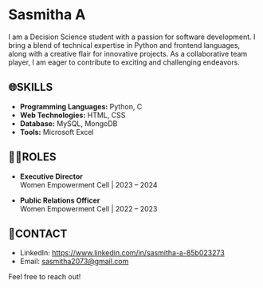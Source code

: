 # Sasmitha A
I am a Decision Science student with a passion for software development. I bring a blend of technical expertise in Python and frontend languages, along with a creative flair for innovative projects. 
As a collaborative team player, I am eager to contribute to exciting and challenging endeavors.

## 🌐**SKILLS**

- **Programming Languages:** Python, C
- **Web Technologies:** HTML, CSS
- **Database:** MySQL, MongoDB
- **Tools:** Microsoft Excel

## 👩‍💻**ROLES**
- **Executive Director**  
  Women Empowerment Cell | 2023 – 2024

- **Public Relations Officer**  
  Women Empowerment Cell | 2022 – 2023

## 📧**CONTACT**
- LinkedIn: https://www.linkedin.com/in/sasmitha-a-85b023273
- Email: sasmitha2073@gmail.com

Feel free to reach out!

